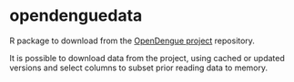 # opendenguedata

R package to download from the [OpenDengue project](https://opendengue.org) repository.

It is possible to download data from the project, using cached or updated versions and select columns to subset prior reading data to memory.
